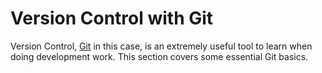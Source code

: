 # Version Control with Git   
Version Control, [Git](https://git-scm.com/) in this case, is an extremely useful tool to learn when doing development work. This section covers some essential Git basics.

